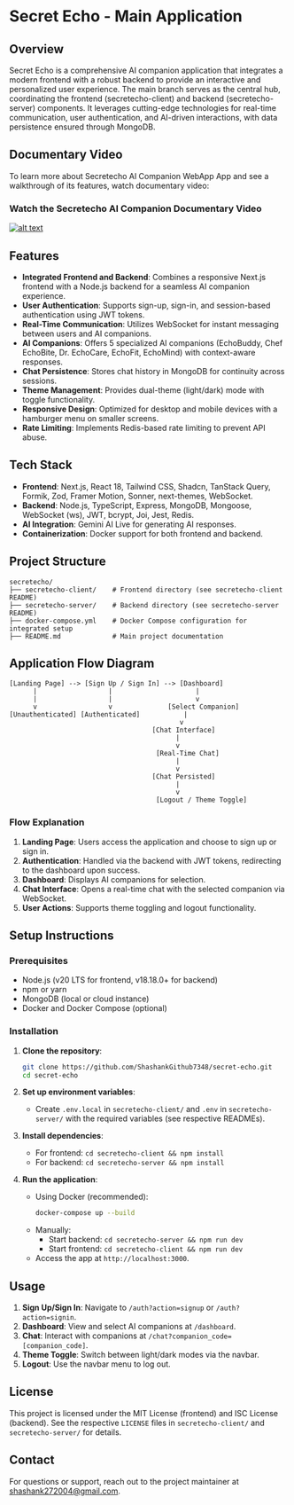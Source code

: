 # Secret Echo - Main Application

## Overview

Secret Echo is a comprehensive AI companion application that integrates a modern frontend with a robust backend to provide an interactive and personalized user experience. The main branch serves as the central hub, coordinating the frontend (secretecho-client) and backend (secretecho-server) components. It leverages cutting-edge technologies for real-time communication, user authentication, and AI-driven interactions, with data persistence ensured through MongoDB.

## Documentary Video

To learn more about Secretecho AI Companion WebApp App and see a walkthrough of its features, watch documentary video:

### Watch the Secretecho AI Companion Documentary Video

[![alt text](https://github.com/user-attachments/assets/3c3b56d0-f395-49d6-bdaa-f3b0414fee41)](https://www.youtube.com/watch?v=fCfgnFmRoFM)



## Features

- **Integrated Frontend and Backend**: Combines a responsive Next.js frontend with a Node.js backend for a seamless AI companion experience.
- **User Authentication**: Supports sign-up, sign-in, and session-based authentication using JWT tokens.
- **Real-Time Communication**: Utilizes WebSocket for instant messaging between users and AI companions.
- **AI Companions**: Offers 5 specialized AI companions (EchoBuddy, Chef EchoBite, Dr. EchoCare, EchoFit, EchoMind) with context-aware responses.
- **Chat Persistence**: Stores chat history in MongoDB for continuity across sessions.
- **Theme Management**: Provides dual-theme (light/dark) mode with toggle functionality.
- **Responsive Design**: Optimized for desktop and mobile devices with a hamburger menu on smaller screens.
- **Rate Limiting**: Implements Redis-based rate limiting to prevent API abuse.

## Tech Stack

- **Frontend**: Next.js, React 18, Tailwind CSS, Shadcn, TanStack Query, Formik, Zod, Framer Motion, Sonner, next-themes, WebSocket.
- **Backend**: Node.js, TypeScript, Express, MongoDB, Mongoose, WebSocket (ws), JWT, bcrypt, Joi, Jest, Redis.
- **AI Integration**: Gemini AI Live for generating AI responses.
- **Containerization**: Docker support for both frontend and backend.

## Project Structure

```
secretecho/
├── secretecho-client/    # Frontend directory (see secretecho-client README)
├── secretecho-server/    # Backend directory (see secretecho-server README)
├── docker-compose.yml    # Docker Compose configuration for integrated setup
├── README.md             # Main project documentation
```

## Application Flow Diagram

```
[Landing Page] --> [Sign Up / Sign In] --> [Dashboard]
      |                  |                     |
      |                  |                     v
      v                  v              [Select Companion]
[Unauthenticated] [Authenticated]           |
                                           v
                                    [Chat Interface]
                                          |
                                          v
                                     [Real-Time Chat]
                                          |
                                          v
                                    [Chat Persisted]
                                          |
                                          v
                                     [Logout / Theme Toggle]
```

### Flow Explanation

1. **Landing Page**: Users access the application and choose to sign up or sign in.
2. **Authentication**: Handled via the backend with JWT tokens, redirecting to the dashboard upon success.
3. **Dashboard**: Displays AI companions for selection.
4. **Chat Interface**: Opens a real-time chat with the selected companion via WebSocket.
5. **User Actions**: Supports theme toggling and logout functionality.

## Setup Instructions

### Prerequisites

- Node.js (v20 LTS for frontend, v18.18.0+ for backend)
- npm or yarn
- MongoDB (local or cloud instance)
- Docker and Docker Compose (optional)

### Installation

1. **Clone the repository**:

   ```bash
   git clone https://github.com/ShashankGithub7348/secret-echo.git
   cd secret-echo
   ```

2. **Set up environment variables**:
   - Create `.env.local` in `secretecho-client/` and `.env` in `secretecho-server/` with the required variables (see respective READMEs).

3. **Install dependencies**:
   - For frontend: `cd secretecho-client && npm install`
   - For backend: `cd secretecho-server && npm install`

4. **Run the application**:
   - Using Docker (recommended):
     ```bash
     docker-compose up --build
     ```
   - Manually:
     - Start backend: `cd secretecho-server && npm run dev`
     - Start frontend: `cd secretecho-client && npm run dev`
   - Access the app at `http://localhost:3000`.

## Usage

1. **Sign Up/Sign In**: Navigate to `/auth?action=signup` or `/auth?action=signin`.
2. **Dashboard**: View and select AI companions at `/dashboard`.
3. **Chat**: Interact with companions at `/chat?companion_code=[companion_code]`.
4. **Theme Toggle**: Switch between light/dark modes via the navbar.
5. **Logout**: Use the navbar menu to log out.

## License

This project is licensed under the MIT License (frontend) and ISC License (backend). See the respective `LICENSE` files in `secretecho-client/` and `secretecho-server/` for details.

## Contact

For questions or support, reach out to the project maintainer at [shashank272004@gmail.com](mailto:shashank272004@gmail.com).
